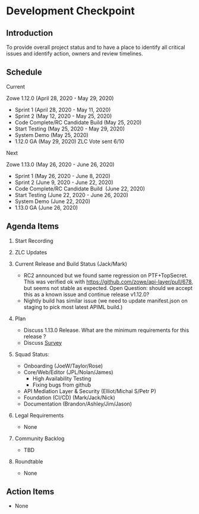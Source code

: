 # Development Checkpoint

Introduction
------------
To provide overall project status and to have a place to identify all critical issues and identify action, owners and review timelines.

Schedule
--------

Current

Zowe 1.12.0 (April 28, 2020 - May 29, 2020)
- Sprint 1 (April 28, 2020 - May 11, 2020)
- Sprint 2 (May 12, 2020 - May 25, 2020)
- Code Complete/RC Candidate Build (May 25, 2020)
- Start Testing (May 25, 2020 - May 29, 2020)
- System Demo (May 25, 2020)
- 1.12.0 GA (May 29, 2020) ZLC Vote sent 6/10

Next

Zowe 1.13.0 (May 26, 2020 - June 26, 2020)
- Sprint 1 (May 26, 2020 - June 8, 2020)
- Sprint 2 (June 9, 2020 - June 22, 2020)
- Code Complete/RC Candidate Build  (June 22, 2020)
- Start Testing (June 22, 2020 - June 26, 2020)
- System Demo (June 22, 2020)
- 1.13.0 GA (June 26, 2020)


Agenda Items
------------
1. Start Recording
2. ZLC Updates
3. Current Release and Build Status (Jack/Mark)
   - RC2 announced but we found same regression on PTF+TopSecret. This was verified ok with https://github.com/zowe/api-layer/pull/678, but seems not stable as expected.
     Open Question: should we accept this as a known issue and continue release v1.12.0?
   - Nightly build has similar issue (we need to update manifest.json on staging to pick most latest APIML build.)
4. Plan
     - Discuss 1.13.0 Release. What are the minimum requirements for this release ?
     - Discuss [Survey](https://ibm.ent.box.com/notes/672825455060)
5. Squad Status:
    - Onboarding (JoeW/Taylor/Rose)
    - Core/Web/Editor (JPL/Nolan/James)
      - High Availability Testing
      - Fixing bugs from github
    - API Mediation Layer & Security (Elliot/Michal S/Petr P)
    - Foundation (CI/CD) (Mark/Jack/Nick)
    - Documentation (Brandon/Ashley/Jim/Jason)

6. Legal Requirements
    - None

7. Community Backlog
    - TBD
8. Roundtable
    - None

Action Items
------------
- None
